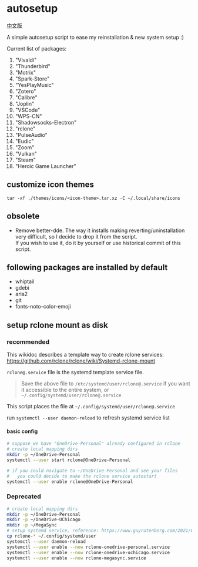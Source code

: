# autosetup

[中文版](./README.md)

A simple autosetup script to ease my reinstallation & new system setup :)

Current list of packages:
1. "Vivaldi"
2. "Thunderbird"
3. "Motrix"
4. "Spark-Store"
5. "YesPlayMusic"
6. "Zotero"
7. "Calibre"
8. "Joplin"
9.  "VSCode"
10. "WPS-CN"
11. "Shadowsocks-Electron"
12. "rclone"
13. "PulseAudio"
14. "Eudic"
15. "Zoom"
16. "Vulkan"
17. "Steam"
18. "Heroic Game Launcher"

## customize icon themes

`tar -xf ./themes/icons/<icon-theme>.tar.xz -C ~/.local/share/icons`

## obsolete

- Remove better-dde. The way it installs making reverting/uninstallation very difficult, so I decide to drop it from the script. \
  If you wish to use it, do it by yourself or use historical commit of this script.

## following packages are installed by default

- whiptail
- gdebi
- aria2
- git
- fonts-noto-color-emoji

## setup rclone mount as disk

### recommended

This wikidoc describes a template way to create rclone services: https://github.com/rclone/rclone/wiki/Systemd-rclone-mount

`rclone@.service` file is the systemd template service file.
> Save the above file to `/etc/systemd/user/rclone@.service` if you want it accessible to the entire system, or `~/.config/systemd/user/rclone@.service`

This script places the file at `~/.config/systemd/user/rclone@.service`

run `systemctl --user daemon-reload` to refresh systemd service list

#### basic config

```bash
# suppose we have "OneDrive-Personal" already configured in rclone
# create local mapping dirs
mkdir -p ~/OneDrive-Personal
systemctl --user start rclone@OneDrive-Personal

# if you could navigate to ~/OneDrive-Personal and see your files
#   you could decide to make the rclone service autostart
systemctl --user enable rclone@OneDrive-Personal
```

### Deprecated

```bash
# create local mapping dirs
mkdir -p ~/OneDrive-Personal
mkdir -p ~/OneDrive-UChicago
mkdir -p ~/MegaSync
# setup systemd service, reference: https://www.guyrutenberg.com/2021/06/25/autostart-rclone-mount-using-systemd/
cp rclone-* ~/.config/systemd/user
systemctl --user daemon-reload
systemctl --user enable --now rclone-onedrive-personal.service
systemctl --user enable --now rclone-onedrive-uchicago.service
systemctl --user enable --now rclone-megasync.service
```
